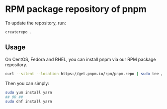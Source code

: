 # RPM package repository of pnpm

To update the repository, run:

```
createrepo .
```

## Usage

On CentOS, Fedora and RHEL, you can install pnpm via our RPM package repository.

```sh
curl --silent --location https://get.pnpm.io/rpm/pnpm.repo | sudo tee /etc/yum.repos.d/pnpm.repo
```

Then you can simply:

```sh
sudo yum install yarn
## OR ##
sudo dnf install yarn
```

